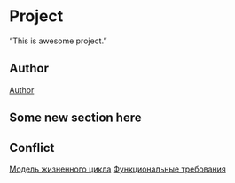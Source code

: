 # Project
“This is awesome project.”
## Author
[Author](author.md)

## Some new section here

## Conflict
[Модель жизненного цикла](https://github.com/Anastasia615/Project1/wiki)
[Функциональные требования](https://github.com/Anastasia615/Project1/wiki/%D0%A4%D1%83%D0%BD%D0%BA%D1%86%D0%B8%D0%BE%D0%BD%D0%B0%D0%BB%D1%8C%D0%BD%D1%8B%D0%B5-%D1%82%D1%80%D0%B5%D0%B1%D0%BE%D0%B2%D0%B0%D0%BD%D0%B8%D1%8F)
